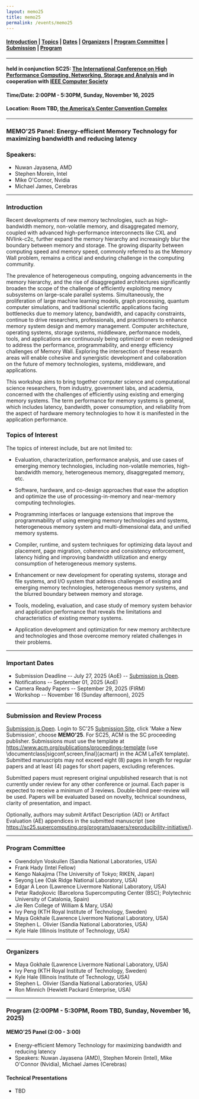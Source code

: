 ```yaml
---
layout: memo25
title: memo25
permalink: /events/memo25
---
```



#### [Introduction](#Intro) | [Topics](#topics) | [Dates](#dates) | [Organizers](#org) | [Program Committee](#pc) | [Submission](#submission) | [Program](#program) 
----

#### held in conjunction SC25: [The International Conference on High Performance Computing, Networking, Storage and Analysis](https://sc25.supercomputing.org/) and in cooperation with [IEEE Computer Society](https://www.computer.org)
#### Time/Date: 2:00PM - 5:30PM, Sunday, November 16, 2025
#### Location: Room TBD, [the America’s Center Convention Complex](https://sc25.supercomputing.org/attend/convention-center/)
----
### MEMO'25 Panel: Energy-efficient Memory Technology for maximizing bandwidth and reducing latency
### Speakers:
+ Nuwan Jayasena, AMD
+ Stephen Morein, Intel
+ Mike O'Connor, Nvidia
+ Michael James, Cerebras

----
### <a name="Intro"></a>Introduction
Recent developments of new memory technologies, such as high-bandwidth memory, non-volatile memory, and disaggregated memory, coupled with advanced high-performance interconnects like CXL and NVlink-c2c, further expand the memory hierarchy and increasingly blur the boundary between memory and storage. The growing disparity between computing speed and memory speed, commonly referred to as the Memory Wall problem, remains a critical and enduring challenge in the computing community. 

The prevalence of heterogeneous computing, ongoing advancements in the memory hierarchy, and the rise of disaggregated architectures significantly broaden the scope of the challenge of efficiently exploiting memory subsystems on large-scale parallel systems. Simultaneously, the proliferation of large machine learning models, graph processing, quantum computer simulations, and traditional scientific applications facing bottlenecks due to memory latency, bandwidth, and capacity constraints, continue to drive researchers, professionals, and practitioners to enhance memory system design and memory management. Computer architecture, operating systems, storage systems, middleware, performance models, tools, and applications are continuously being optimized or even redesigned to address the performance, programmability, and energy efficiency challenges of Memory Wall. Exploring the intersection of these research areas will enable cohesive and synergistic development and collaboration on the future of memory technologies, systems, middleware, and applications. 

This workshop aims to bring together computer science and computational science researchers, from industry, government labs, and academia, concerned with the challenges of efficiently using existing and emerging memory systems. The term performance for memory systems is general, which includes latency, bandwidth, power consumption, and reliability from the aspect of hardware memory technologies to how it is manifested in the application performance.

### <a name="topics"></a>Topics of Interest 
The topics of interest include, but are not limited to:

+ Evaluation, characterization, performance analysis, and use cases of emerging memory technologies, including non-volatile memories, high-bandwidth memory, heterogeneous memory, disaggregated memory, etc.

+ Software, hardware, and co-design approaches that ease the adoption and optimize the use of processing-in-memory and near-memory computing technologies.

+ Programming interfaces or language extensions that improve the programmability of using emerging memory technologies and systems, heterogeneous memory system and multi-dimensional data, and unified memory systems.

+ Compiler, runtime, and system techniques for optimizing data layout and placement, page migration, coherence and consistency enforcement, latency hiding and improving bandwidth utilization and energy consumption of heterogeneous memory systems.

+ Enhancement or new development for operating systems, storage and file systems, and I/O system that address challenges of existing and emerging memory technologies, heterogeneous memory systems, and the blurred boundary between memory and storage.

+ Tools, modeling, evaluation, and case study of memory system behavior and application performance that reveals the limitations and characteristics of existing memory systems.

+ Application development and optimization for new memory architecture and technologies and those overcome memory related challenges in their problems.

----
### <a name="dates"></a>Important Dates
 + Submission Deadline -- July 27, 2025 (AoE) -- [Submission is Open](https://submissions.supercomputing.org). 
 + Notifications -- September 01, 2025 (AoE)
 + Camera Ready Papers -- September 29, 2025 (FIRM)
 + Workshop -- November 16 (Sunday afternoon), 2025

---

### <a name="submission"></a>Submission and Review Process
[Submission is Open](https://submissions.supercomputing.org). Login to SC'25 [Submission Site](https://submissions.supercomputing.org), click 'Make a New Submission', choose **MEMO'25**. For SC25, ACM is the SC proceeding publisher. Submissions must use the template at https://www.acm.org/publications/proceedings-template (use \documentclass[sigconf,screen,final]{acmart} in the ACM LaTeX template). Submitted manuscripts may not exceed eight (8) pages in length for regular papers and at least (4) pages for short papers, excluding references.

Submitted papers must represent original unpublished research that is not currently under review for any other conference or journal. Each paper is expected to receive a minimum of 3 reviews. Double-blind peer-review will be used. Papers will be evaluated based on novelty, technical soundness, clarity of presentation, and impact.

Optionally, authors may submit Artifact Description (AD) or Artifact Evaluation (AE) appendices in the submitted manuscript (see https://sc25.supercomputing.org/program/papers/reproducibility-initiative/).
 
---

### <a name="pc"></a>Program Committee
+ Gwendolyn Voskuilen (Sandia National Laboratories, USA)
+ Frank Hady (Intel Fellow)
+ Kengo Nakajima (The University of Tokyo; RIKEN, Japan)
+ Seyong Lee (Oak Ridge National Laboratory, USA)
+ Edgar A Leon (Lawrence Livermore National Laboratory, USA)
+ Petar Radojkovic (Barcelona Supercomputing Center (BSC); Polytechnic University of Catalonia, Spain)
+ Jie Ren College of William & Mary, USA)
+ Ivy Peng (KTH Royal Institute of Technology, Sweden)
+ Maya Gokhale (Lawrence Livermore National Laboratory, USA)
+ Stephen L. Olivier (Sandia National Laboratories, USA)
+ Kyle Hale (Illinois Institute of Technology, USA)

---
### <a name="org"></a>Organizers
 + Maya Gokhale (Lawrence Livermore National Laboratory, USA)
 + Ivy Peng (KTH Royal Institute of Technology, Sweden)
 + Kyle Hale (Illinois Institute of Technology, USA)
 + Stephen L. Olivier (Sandia National Laboratories, USA)
 + Ron Minnich (Hewlett Packard Enterprise, USA)
 
---

### <a name="program"></a>Program (2:00PM - 5:30PM, Room TBD, Sunday, November 16, 2025)
#### MEMO'25 Panel (2:00 - 3:00)
+ Energy-efficient Memory Technology for maximizing bandwidth and reducing latency
+ Speakers: Nuwan Jayasena (AMD), Stephen Morein (Intel), Mike O'Connor (Nvidia), Michael James (Cerebras)
#### Technical Presentations
+ TBD



